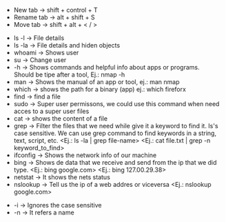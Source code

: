 <!-- Terminal shor-cuts -->
  - New tab -> shift + control + T
  - Rename tab -> alt + shift + S
  - Move tab -> shift + alt + < / >

<!-- Commands -->
  - ls -l -> File details
  - ls -la -> File details and hiden objects
  - whoami -> Shows user
  - su -> Change user
  - -h -> Shows commands and helpful info about apps or programs. Should be tipe after a tool, Ej.: nmap -h
  - man -> Shows the manual of an app or tool, ej.: man nmap
  - which -> shows the path for a binary (app) ej.: which fireforx
  - find -> find a file
  - sudo -> Super user permissons, we could use this command when need acces to a super user files
  - cat -> shows the content of a file      
  - grep -> Filter the files that we need while give it a keyword to find it. Is's case sensitive. We can use grep command to find keywords in a string, text, script, etc.
      <Ej.: ls -la | grep file-name>
      <Ej.:  cat file.txt | grep -n keyword_to_find>
  - ifconfig -> Shows the network info of our machine
  - bing -> Shows de data that we receive and send from the ip that we did type.
      <Ej.: bing google.com>
      <Ej.: bing 127.00.29.38>
  - netstat -> It shows the nets status
  - nslookup -> Tell us the ip of a web addres or viceversa
      <Ej.: nslookup google.com>

<!-- Terminal atributes:  -->
  - -i -> Ignores the case sensitive
  - -n -> It refers a name